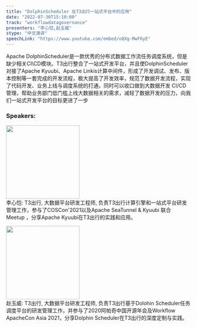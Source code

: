 ```yaml
---
title: "DolphinScheduler 在T3出行一站式平台中的应用"
date: "2022-07-30T15:10:00"
track: "workflowdatagovernance"
presenters: "李心恺,赵玉威"
stype: "中文演讲"
speechLink: "https://www.youtube.com/embed/oQXg-MwF6yE"
---
```

Apache DolphinScheduler是一款优秀的分布式数据工作流任务调度系统，但是缺少相关CI\CD模块。T3出行整合了一站式开发平台，并且使DolphinScheduler对接了Apache Kyuubi、Apache Linkis计算中间件，形成了开发调试、发布、版本控制等一套完成的开发流程，极大提高了开发效率，规范了数据开发流程，实现了代码开发、业务上线与调度系统的打通，同时可以收口做到大数据开发 CI/CD 管理，帮助业务部门低门槛上线大数据相关的需求，减轻了数据开发的压力，向我们一站式开发平台的目标更进了一步
 ### Speakers: 
 <img src="images/speaker/1013.png" width="200" /><br>李心恺: T3出行, 大数据平台研发工程师, 负责T3出行计算引擎和一站式平台研发管理工作，参与了COSCon'2021以及Apache SeaTunnel & Kyuubi 联合 Meetup ，分享Apache Kyuubi在T3出行的实践和应用。

 <img src="images/speaker/1013_2.png" width="200" /><br>赵玉威: T3出行, 大数据平台研发工程师, 负责T3出行基于Dolohin Scheduler任务调度平台的研发管理工作，并参与了2020阿帕奇中国开源年会及Workflow ApacheCon Asia 2021，分享Dolphin Scheduler在T3出行的深度定制与实践。

 